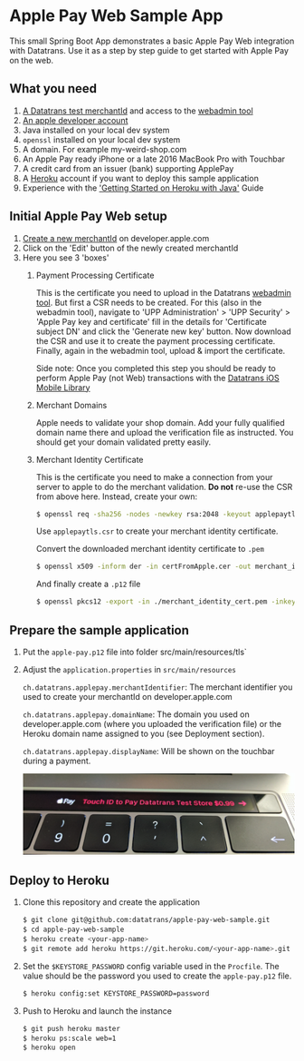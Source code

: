 # Apple Pay Web Sample App
This small Spring Boot App demonstrates a basic Apple Pay Web integration with Datatrans.
Use it as a step by step guide to get started with Apple Pay on the web.

## What you need
1. [A Datatrans test merchantId](https://www.datatrans.ch/en/technics/test-account) and access
to the [webadmin tool](https://pilot.datatrans.biz/)
2. [An apple developer account](https://developer.apple.com/account/)
3. Java installed on your local dev system
4. `openssl` installed on your local dev system
5. A domain. For example my-weird-shop.com
6. An Apple Pay ready iPhone or a late 2016 MacBook Pro with Touchbar
7. A credit card from an issuer (bank) supporting ApplePay
8. A [Heroku](https://www.heroku.com) account if you want to deploy this sample application
9. Experience with the ['Getting Started on Heroku with Java'](https://devcenter.heroku.com/articles/getting-started-with-java#define-config-vars) Guide

## Initial Apple Pay Web setup
1. [Create a new merchantId](https://developer.apple.com/account/ios/identifier/merchant/create) on developer.apple.com
2. Click on the 'Edit' button of the newly created merchantId
3. Here you see 3 'boxes'
   1. Payment Processing Certificate
    
        This is the certificate you need to upload in the Datatrans [webadmin tool](https://pilot.datatrans.biz/). 
        But first a CSR needs to be created. For this (also in the webadmin tool), navigate to 'UPP Administration' > 'UPP Security' >
        'Apple Pay key and certificate' fill in the details for 'Certificate subject DN' 
        and click the 'Generate new key' button. Now download the CSR and use it to create the payment processing
        certificate. Finally, again in the webadmin tool, upload & import the certificate.
        
        Side note: Once you completed this step you should be ready to perform Apple Pay (not Web) transactions
        with the [Datatrans iOS Mobile Library](https://pilot.datatrans.biz/showcase/doc/iOS_Developers_Manual.pdf)
        
   2. Merchant Domains
   
      Apple needs to validate your shop domain. Add your fully qualified domain name there and upload the 
       verification file as instructed. You should get your domain validated pretty easily.
         
   3. Merchant Identity Certificate
      
      This is the certificate you need to make a connection from your server to apple to do the merchant validation.
      **Do not** re-use the CSR from above here. Instead, create your own:
      
      ```zsh
      $ openssl req -sha256 -nodes -newkey rsa:2048 -keyout applepaytls.key -out applepaytls.csr
      ```
      
      Use `applepaytls.csr` to create your merchant identity certificate. 
      
      Convert the downloaded merchant identity certificate to `.pem`
      
      ```zsh
      $ openssl x509 -inform der -in certFromApple.cer -out merchant_identity_cert.pem
      ```
      
      And finally create a `.p12` file
      
      ```zsh
      $ openssl pkcs12 -export -in ./merchant_identity_cert.pem -inkey ./applepaytls.key -out ./apple-pay.p12 -name "Datatrans Showcase ApplePay key"
      ```
            
## Prepare the sample application
1. Put the `apple-pay.p12` file into folder src/main/resources/tls`
2. Adjust the `application.properties` in `src/main/resources`

   `ch.datatrans.applepay.merchantIdentifier`: The merchant identifier you used to create your merchantId
   on developer.apple.com
   
    `ch.datatrans.applepay.domainName`: The domain you used on developer.apple.com (where you uploaded
    the verification file) or the Heroku domain name assigned to you (see Deployment section). 
    
    `ch.datatrans.applepay.displayName`: Will be shown on the touchbar during a payment.
    
    ![Touchbar](doc/touchbar.png "Touchbar")
        

    
## Deploy to Heroku
1. Clone this repository and create the application
    
    ```zsh
    $ git clone git@github.com:datatrans/apple-pay-web-sample.git
    $ cd apple-pay-web-sample
    $ heroku create <your-app-name>
    $ git remote add heroku https://git.heroku.com/<your-app-name>.git    
    ```
    
2. Set the `$KEYSTORE_PASSWORD` config variable used in the `Procfile`. The value should be the password you
used to create the `apple-pay.p12` file.
    
    ```zsh
    $ heroku config:set KEYSTORE_PASSWORD=password
    
    ```
    
3. Push to Heroku and launch the instance
   
   ```zsh
   $ git push heroku master
   $ heroku ps:scale web=1
   $ heroku open
   ```
    


        
    
